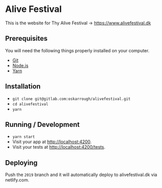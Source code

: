 # Alive Festival

This is the website for Thy Alive Festival → https://www.alivefestival.dk

## Prerequisites

You will need the following things properly installed on your computer.

* [Git](https://git-scm.com/)
* [Node.js](https://nodejs.org/)
* [Yarn](https://classic.yarnpkg.com/en/docs/install)

## Installation

* `git clone git@gitlab.com:oskarrough/alivefestival.git`
* `cd alivefestival`
* `yarn`

## Running / Development

* `yarn start`
* Visit your app at [http://localhost:4200](http://localhost:4200).
* Visit your tests at [http://localhost:4200/tests](http://localhost:4200/tests).

## Deploying

Push the `2019` branch and it will automatically deploy to alivefestival.dk via netlify.com.
